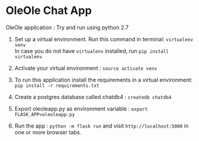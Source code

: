 OleOle Chat App
===================

OleOle application : Try and run using python 2.7

1. Set up a virtual environment. Run this command in terminal:
`virtualenv venv`</br>
In case you do not have `virtualenv` installed, run `pip install virtualenv`

2. Activate your virtual environment : `source activate venv`

2. To run this application install the requirements in a virtual environment:
`pip install -r requirements.txt`

3. Create a postgres database called chatdb4 : `createdb chatdb4`

4. Export oleoleapp.py as environment variable : `export FLASK_APP=oleoleapp.py`

5. Run the app : `python -m flask run` and visit `http://localhost:5000` in one or more browser tabs.
